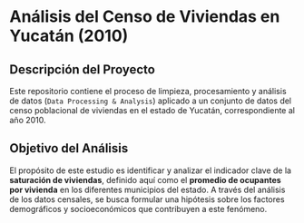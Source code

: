 # Análisis del Censo de Viviendas en Yucatán (2010)

## Descripción del Proyecto

Este repositorio contiene el proceso de limpieza, procesamiento y análisis de
datos (`Data Processing & Analysis`) aplicado a un conjunto de datos del censo
poblacional de viviendas en el estado de Yucatán, correspondiente al año 2010.

## Objetivo del Análisis

El propósito de este estudio es identificar y analizar el indicador clave de la
**saturación de viviendas**, definido aquí como el **promedio de ocupantes por
vivienda** en los diferentes municipios del estado. A través del análisis de los
datos censales, se busca formular una hipótesis sobre los factores demográficos
y socioeconómicos que contribuyen a este fenómeno.
